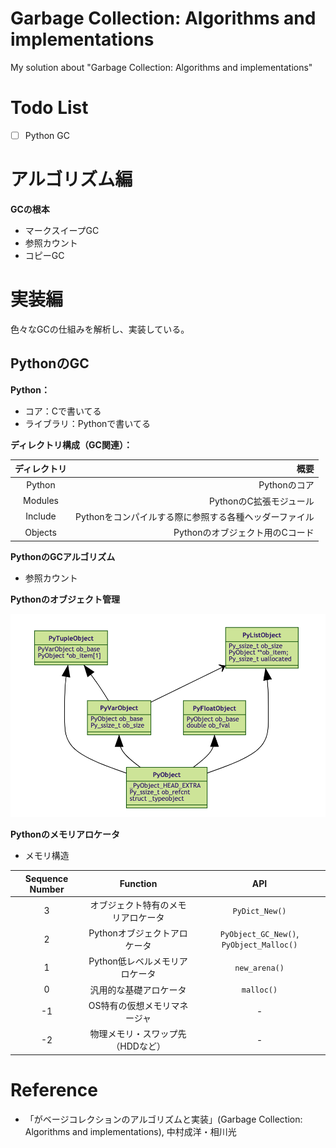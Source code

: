 # Garbage Collection: Algorithms and implementations

My solution about "Garbage Collection: Algorithms and implementations"

# Todo List

- [ ] Python GC

# アルゴリズム編

**GCの根本**

- マークスイープGC
- 参照カウント
- コピーGC








# 実装編

色々なGCの仕組みを解析し、実装している。

## PythonのGC

**Python：**

 - コア：Cで書いてる
 - ライブラリ：Pythonで書いてる

**ディレクトリ構成（GC関連）：**

|ディレクトリ|概要|
|:--:|--:|
|Python|Pythonのコア|
|Modules|PythonのC拡張モジュール|
|Include|Pythonをコンパイルする際に参照する各種ヘッダーファイル|
|Objects|Pythonのオブジェクト用のCコード|

**PythonのGCアルゴリズム**

- 参照カウント

**Pythonのオブジェクト管理**

![picture 1](images/c1dedf6c2b63b81d0f6fbff63247818734b63df42a9360a63ad3924d8dfc71ce.png)  


**Pythonのメモリアロケータ**

- メモリ構造

|Sequence Number| Function| API|
|:--:|:--:|:--:|
|3|オブジェクト特有のメモリアロケータ|```PyDict_New()```|
|2|Pythonオブジェクトアロケータ|```PyObject_GC_New()```, ```PyObject_Malloc()```|
|1|Python低レベルメモリアロケータ|```new_arena()```|
|0|汎用的な基礎アロケータ|```malloc()```|
|-1|OS特有の仮想メモリマネージャ|-|
|-2|物理メモリ・スワップ先（HDDなど）|-|



# Reference

- 「がベージコレクションのアルゴリズムと実装」(Garbage Collection: Algorithms and implementations), 中村成洋・相川光